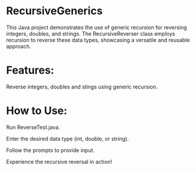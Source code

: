 # RecursiveGenerics

This Java project demonstrates the use of generic recursion for reversing integers, doubles, and strings. The RecursiveReverser class employs recursion to reverse these data types, showcasing a versatile and reusable approach.

# Features:

Reverse integers, doubles and stings using generic recursion. <br>


# How to Use:

Run ReverseTest.java. <br>

Enter the desired data type (int, double, or string). <br>

Follow the prompts to provide input. <br>

Experience the recursive reversal in action! <br>

